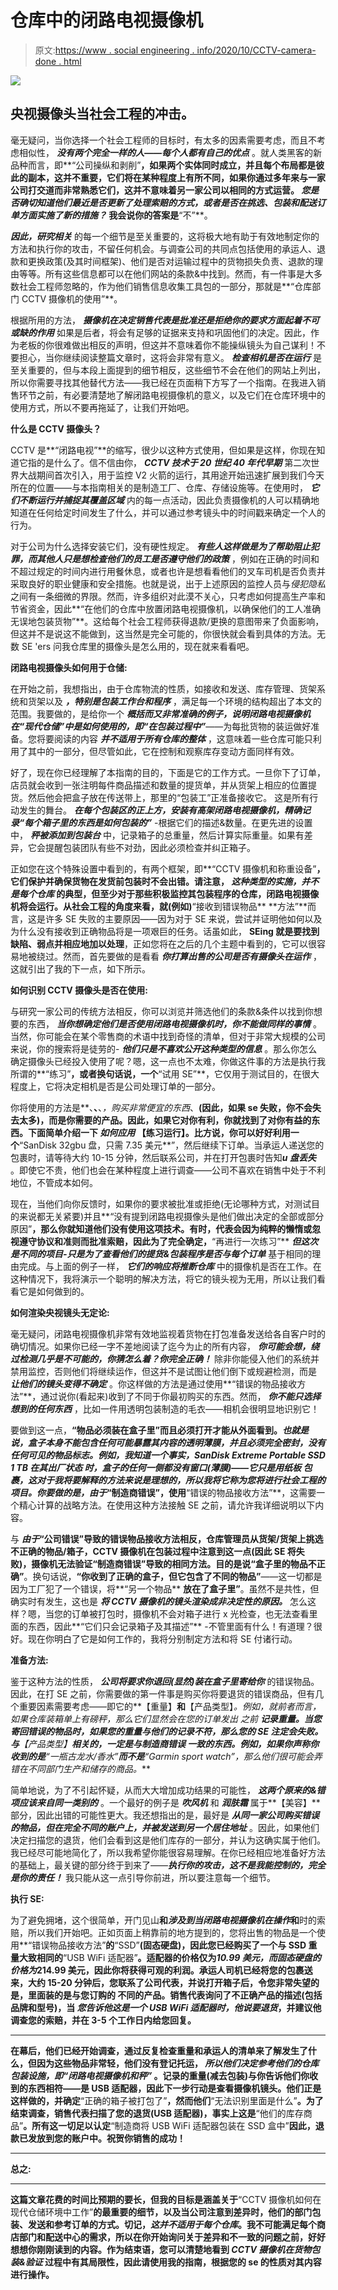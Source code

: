 # 仓库中的闭路电视摄像机

> 原文:[https://www . social engineering . info/2020/10/CCTV-camera-done . html](https://www.socialengineering.info/2020/10/cctv-cameras-done.html)

[![](img/fb9b18be83e915614fd3f6a492d3ca31.png)](https://1.bp.blogspot.com/-NQwIk-IxIR4/X5q37n_K0dI/AAAAAAAALGs/ZP906X4HLAMH0Lrn1f9rfHuJLLZME6BSwCLcBGAsYHQ/s226/CCTV%2BCameras%2BSocial%2BEngineering.%2Bwww.socialengineers.net.png)

## **央视摄像头当社会工程的冲击。**

毫无疑问，当你选择一个社会工程师的目标时，有太多的因素需要考虑，而且不考虑相似性， ***没有两个完全一样的人——每个人都有自己的优点*** 。就人类黑客的新品种而言，即**“公司操纵和剥削”**，如果两个实体同时成立，并且每个布局都是彼此的副本，这并不重要，它们将在某种程度上有所不同，如果你通过多年来与一家公司打交道而非常熟悉它们，这并不意味着另一家公司以相同的方式运营。 ***您是否确切知道他们最近是否更新了处理索赔的方式，或者是否在挑选、包装和配送订单方面实施了新的措施？*** 我会说你的答案是**“不”**。

 

***因此，研究相关*** 的每一个细节是至关重要的，这将极大地有助于有效地制定你的方法和执行你的攻击，不留任何机会。与调查公司的共同点包括使用的承运人、退款和更换政策(及其时间框架)、他们是否对运输过程中的货物损失负责、退款的理由等等。所有这些信息都可以在他们网站的条款&中找到。然而，有一件事是大多数社会工程师忽略的，作为他们销售信息收集工具包的一部分，那就是**“仓库部门 CCTV 摄像机的使用”**。

 

根据所用的方法， ***摄像机在决定销售代表是批准还是拒绝你的要求方面起着不可或缺的作用*** 如果是后者，将会有足够的证据来支持和巩固他们的决定。因此，作为老板的你很难做出相反的声明，但这并不意味着你不能操纵镜头为自己谋利！不要担心，当你继续阅读整篇文章时，这将会非常有意义。 ***检查相机是否在运行*** 是至关重要的，但与本段上面提到的细节相反，这些细节不会在他们的网站上列出，所以你需要寻找其他替代方法——我已经在页面稍下方写了一个指南。在我进入销售环节之前，有必要清楚地了解闭路电视摄像机的意义，以及它们在仓库环境中的使用方式，所以不要再拖延了，让我们开始吧。

 

**什么是 CCTV 摄像头？**

 

CCTV 是**“闭路电视”**的缩写，很少以这种方式使用，但如果是这样，你现在知道它指的是什么了。信不信由你， ***CCTV 技术于 20 世纪 40 年代早期*** 第二次世界大战期间首次引入，用于监控 V2 火箭的运行，其用途开始迅速扩展到我们今天所在的位置——与本指南相关的是制造工厂、仓库、存储设施等。在使用时， ***它们不断运行并捕捉其覆盖区域*** 内的每一点活动，因此负责摄像机的人可以精确地知道在任何给定时间发生了什么，并可以通过参考镜头中的时间戳来确定一个人的行为。

 

对于公司为什么选择安装它们，没有硬性规定。 ***有些人这样做是为了帮助阻止犯罪，而其他人只是想检查他们的员工是否遵守他们的政策*** ，例如在正确的时间和不超过规定的时间内进行用餐休息，或者也许是想看看他们的叉车司机是否负责并采取良好的职业健康和安全措施。也就是说，出于上述原因的监控人员与*侵犯隐私*之间有一条细微的界限。然而，许多组织对此漠不关心，只考虑如何提高生产率和节省资金，因此**“在他们的仓库中放置闭路电视摄像机，以确保他们的工人准确无误地包装货物”**。这给每个社会工程师获得退款/更换的意图带来了负面影响，但这并不是说这不能做到，这当然是完全可能的，你很快就会看到具体的方法。无数 SE 'ers 问我仓库里的摄像头是怎么用的，现在就来看看吧。

 

**闭路电视摄像头如何用于仓储:**

 

在开始之前，我想指出，由于仓库物流的性质，如接收和发送、库存管理、货架系统和货架以及 ***，特别是包装工作台和程序*** ，满足每一个环境的结构超出了本文的范围。我要做的，是给你一个 ***概括而又非常准确的例子，说明闭路电视摄像机在“现代仓储”中是如何使用的，即“在包装过程中”***——为每批货物的装运做好准备。您将要阅读的内容 ***并不适用于所有仓库的整体*** ，这意味着一些仓库可能只利用了其中的一部分，但尽管如此，它在控制和观察库存变动方面同样有效。

 

好了，现在你已经理解了本指南的目的，下面是它的工作方式。一旦你下了订单，店员就会收到一张注明每件商品描述和数量的提货单，并从货架上相应的位置提货。然后他会把盒子放在传送带上，那里的“包装工”正准备接收它。 这是所有行动发生的舞台。 ***在每个包装区的正上方，安装有高架闭路电视摄像机，精确记录“每个箱子里的东西是如何包装的”*** -根据它们的描述&数量。在更先进的设置中， ***秤被添加到包装台*** 中，记录箱子的总重量，然后计算实际重量。如果有差异，它会提醒包装团队有些不对劲，因此必须检查并纠正箱子。

 

正如您在这个特殊设置中看到的，有两个框架，即**“CCTV 摄像机和称重设备”**，它们保护并确保货物在发货前包装时不会出错。请注意， ***这种类型的实施，并不是每个仓库*** 的典型，但至少对于那些积极监控其包装程序的仓库，闭路电视摄像机将会运行。从社会工程的角度来看，就(例如)**“接收到错误物品** **方法”**而言，这是许多 SE 失败的主要原因——因为对于 SE 来说，尝试并证明他如何以及为什么没有接收到正确物品将是一项艰巨的任务。话虽如此， **SEing 就是要找到缺陷、弱点并相应地加以处理**，正如您将在之后的几个主题中看到的，它可以很容易地被绕过。然而，首先要做的是看看 ***你打算出售的公司是否有摄像头在运作*** ，这就引出了我的下一点，如下所示。

 

**如何识别 CCTV 摄像头是否在使用:**

 

与研究一家公司的传统方法相反，你可以浏览并筛选他们的条款&条件以找到你想要的东西， ***当你想确定他们是否使用闭路电视摄像机时，你不能做同样的事情*** 。当然，你可能会在某个零售商的术语中找到奇怪的清单，但对于非常大规模的公司来说，你的搜索将是徒劳的- ***他们只是不喜欢公开这种类型的信息*** 。那么你怎么确定摄像头已经投入使用了呢？嗯，这一点也不太难，你做这件事的方法是执行我所谓的**“练习”**，或者换句话说，一个**“试用 SE”**，它仅用于测试目的，在很大程度上，它将决定相机是否是公司处理订单的一部分。

 

你将使用的方法是**、**、**、*，购买非常便宜的东西*、**(因此，如果 se 失败，你不会失去太多)，而是你需要的产品。因此，如果它对你有利，你就找到了对你有益的东西。下面简单介绍一下 ***如何应用*** 【练习运行】。比方说，你可以好好利用一个**“SanDisk 32gbu 盘，只需 7.35 美元**”，然后继续下订单。当承运人递送您的包裹时，请等待大约 10-15 分钟，然后联系公司，并在打开包裹时告知***u 盘丢失*** 。即使它不贵，他们也会在某种程度上进行调查——公司不喜欢在销售中处于不利地位，不管成本如何。

 

现在，当他们向你反馈时，如果你的要求被批准或拒绝(无论哪种方式，对测试目的来说都无关紧要)并且**“没有提到闭路电视摄像头是他们做出决定的全部或部分原因”**，那么你就知道他们没有使用这项技术。有时，代表会因为纯粹的懒惰或忽视遵守协议和准则而批准索赔，因此为了完全确定，**“再进行一次练习”** ***但这次是不同的项目-只是为了查看他们的提货&包装程序是否与每个订单*** 基于相同的理由完成。与上面的例子一样， ***它们的响应将推断仓库*** 中的摄像机是否在工作。在这种情况下，我将演示一个聪明的解决方法，将它的镜头视为无用，所以让我们看看它是如何做到的。

 

**如何渲染央视镜头无定论:**

 

毫无疑问，闭路电视摄像机非常有效地监视着货物在打包准备发送给各自客户时的确切情况。如果你已经一字不差地阅读了迄今为止的所有内容， ***你可能会想，绕过检测几乎是不可能的，你猜怎么着？你完全正确！*** 除非你能侵入他们的系统并禁用监控，否则他们将继续运作，但这并不是试图让他们倒下或规避检测，而是 ***让他们的镜头变得不确定*** 。你这样做的方法是通过使用**“错误的物品接收方法”**，通过说你(看起来)收到了不同于你最初购买的东西。然而， ***你不能只选择想到的任何东西*** ，比如一件用透明包装制造的毛衣——相机会很明显地识别它！

 

要做到这一点，**“物品必须装在盒子里”**而且必须打开才能从外面看到。*也就是说，盒子本身不能包含任何可能暴露其内容的透明薄膜，并且必须完全密封，没有任何可见的物品标志。*例如，我知道一个事实，SanDisk Extreme Portable SSD 1 TB 在其出厂状态 ***时，盒子的任何一侧都没有窗口(薄膜)——它只是用纸板*** 包裹，这对于我将要解释的方法来说是理想的，所以我将它称为您将进行社会工程的项目。你要做的是，由于**“制造商错误”**，使用**“错误的物品接收方法”**，这需要一个精心计算的战略方法。在使用这种方法接触 SE 之前，请允许我详细说明以下内容。

 

与 ***由于*“公司错误”**导致的错误物品接收方法相反，仓库管理员从货架/货架上挑选不正确的物品/箱子，CCTV 摄像机在包装过程中注意到这一点(因此 SE 将失败)，摄像机无法验证**“制造商错误”**导致的相同方法。目的是说**“盒子里的物品不正确”**。换句话说，**“你收到了正确的盒子，但它包含了不同的物品”**——这一切都是因为工厂犯了一个错误，将**“另一个物品** **放在了盒子里”**。虽然不是共性，但确实时有发生，这也是 ***将 CCTV 摄像机的镜头渲染成非决定性的原因。*** 怎么这样？嗯，当您的订单被打包时，摄像机不会对箱子进行 x 光检查，也无法查看里面的东西，因此**“它们只会记录箱子及其描述”** -不管里面有什么！有道理？很好。现在你明白了它是如何工作的，我将分别制定方法和将 SE 付诸行动。

 

**准备方法:**

 

鉴于这种方法的性质， ***公司将要求你退回(显然)装在盒子里寄给你*** 的错误物品。因此，在打 SE 之前，你需要做的第一件事是购买你将要退货的错误商品，但有几个重要因素需要考虑——即它的**【重量】**和**【产品类型】**。例如，就前者而言，如果仓库装箱单上有磅秤，那么它们显然会在您的订单发出 之前 ***记录重量。当您寄回错误的物品时，如果您的重量与他们的记录不符，那么您的 SE 注定会失败。与**【产品类型】*****相关的，一定是与制造商错误*** 一致的东西。例如，如果你声称你收到的是**“一瓶古龙水/香水”**而不是**“Garmin sport watch”**，那么他们很可能会弄错在不同部门生产和储存的商品。***

 

简单地说，为了不引起怀疑，从而大大增加成功结果的可能性， ***这两个原来的&错项应该来自同一类别的*** 。一个最好的例子是 ***吹风机*** 和 ***润肤霜*** 属于**【美容】**部分，因此出错的可能性更大。我还想指出的是，最好是 ***从同一家公司购买错误的物品，但在完全不同的账户上，并被发送到另一个居住地址*** 。因此，如果他们决定扫描您的退货，他们会看到这是他们库存的一部分，并认为这确实属于他们。我已经尽可能地简化了，所以我希望你能很容易理解。在你已经相应地准备好方法的基础上，最关键的部分终于到来了——***执行你的攻击，这不是我能控制的，完全是你的责任！*** 我只能从这一点引导你前进，所以要注意每一个细节。

 

**执行 SE:**

 

为了避免拥堵，这个很简单，开门见山**和*涉及到当闭路电视摄像机在操作*和**时的索赔，所以我们开始吧。正如页面上稍靠前的地方提到的，您将出售的物品是一个使用**“错误物品接收方法”**的**“SSD”**(固态硬盘)，因此您已经购买了一个与 SSD 重量大致相同的**“USB WiFi 适配器”**。适配器的价格仅为*10.99 美元，而固态硬盘的价格为*214.99 美元，因此你将获得可观的利润。承运人司机已经将您的包裹送来，大约 15-20 分钟后，您联系了公司代表，并说打开箱子后，令您非常失望的是，里面装的是与您订购的 不同的产品。销售代表询问了不正确产品的描述(包括品牌和型号)，当 ***您告诉他这是一个 USB WiFi 适配器**时，他说要退货*，并建议他调查您的索赔，并在 3-5 个工作日内给您回复。**

 ****

**在幕后，他们已经开始调查，通过反复检查重量和承运人的清单来了解发生了什么，但因为这些物品非常轻，他们没有登记托运， ***所以他们决定参考他们的仓库包装设施，即“闭路电视摄像机和秤”*** 。记录的重量(减去包装)与你告诉他们你收到的东西相符——是 USB 适配器，因此下一步行动是查看摄像机镜头。他们正是这样做的，并确定**“正确的箱子被打包了”**，然而他们**“无法识别里面是什么”**。为了结束调查，销售代表扫描了您的退货(USB 适配器)，事实上这是**“他们的库存商品”**。所有这一切足以认定**“制造商将 USB WiFi 适配器包装在 SSD 盒中”**因此，退款已发放到您的账户中。祝贺你销售的成功！**

 ****

****总之:****

 ****

**这篇文章花费的时间比预期的要长，但我的目标是涵盖关于**“CCTV 摄像机如何在现代仓储环境中工作”**的最重要的细节，以及当公司注意到差异时，他们的部门包装、发送和参考订单的方式。切记，*这并不适用于每个仓库*。我不可能满足每个商店部门和配送中心的需求，所以在你开始询问关于差异和不一致的问题之前，好好想想你刚刚读到的内容。作为结束语，您可以清楚地看到 ***CCTV 摄像机在货物包装&验证*** 过程中有其局限性，因此请使用我的指南，根据您的 se 的性质对其内容进行操作。**